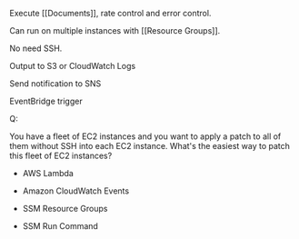 
Execute [[Documents]], rate control and error control.

Can run on multiple instances with [[Resource Groups]].

No need SSH.

Output to S3 or CloudWatch Logs

Send notification to SNS

EventBridge trigger

Q:

You have a fleet of EC2 instances and you want to apply a patch to all of them without SSH into each EC2 instance. What's the easiest way to patch this fleet of EC2 instances?

- AWS Lambda
    
- Amazon CloudWatch Events
    
- SSM Resource Groups
    
- SSM Run Command